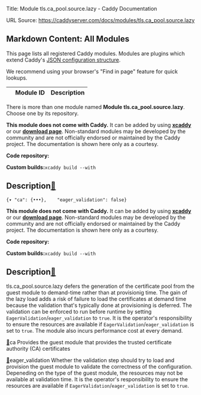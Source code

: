 Title: Module tls.ca_pool.source.lazy - Caddy Documentation

URL Source: https://caddyserver.com/docs/modules/tls.ca_pool.source.lazy

Markdown Content:
All Modules
-----------

This page lists all registered Caddy modules. Modules are plugins which extend Caddy's [JSON configuration structure](https://caddyserver.com/docs/json/).

We recommend using your browser's "Find in page" feature for quick lookups.

|  | Module ID | Description |
| --- | --- | --- |

There is more than one module named **Module tls.ca_pool.source.lazy**. Choose one by its repository.

**This module does not come with Caddy.** It can be added by using **[xcaddy](https://caddyserver.com/docs/build#xcaddy)** or our **[download page](https://caddyserver.com/download)**. Non-standard modules may be developed by the community and are not officially endorsed or maintained by the Caddy project. The documentation is shown here only as a courtesy.

**Code repository:**

**Custom builds:**`xcaddy build --with`

Description[🔗](https://caddyserver.com/docs/modules/tls.ca_pool.source.lazy#docs "Direct link")
------------------------------------------------------------------------------------------------

`{▾	"ca": {•••},	"eager_validation": false}`

**This module does not come with Caddy.** It can be added by using **[xcaddy](https://caddyserver.com/docs/build#xcaddy)** or our **[download page](https://caddyserver.com/download)**. Non-standard modules may be developed by the community and are not officially endorsed or maintained by the Caddy project. The documentation is shown here only as a courtesy.

**Code repository:**

**Custom builds:**`xcaddy build --with`

Description[🔗](https://caddyserver.com/docs/modules/tls.ca_pool.source.lazy#docs "Direct link")
------------------------------------------------------------------------------------------------

tls.ca_pool.source.lazy defers the generation of the certificate pool from the guest module to demand-time rather than at provisionig time. The gain of the lazy load adds a risk of failure to load the certificates at demand time because the validation that's typically done at provisioning is deferred. The validation can be enforced to run before runtime by setting `EagerValidation`/`eager_validation` to `true`. It is the operator's responsibility to ensure the resources are available if `EagerValidation`/`eager_validation` is set to `true`. The module also incurs performance cost at every demand.

[🔗](https://caddyserver.com/docs/modules/tls.ca_pool.source.lazy#ca)ca
Provides the guest module that provides the trusted certificate authority (CA) certificates

[🔗](https://caddyserver.com/docs/modules/tls.ca_pool.source.lazy#eager_validation)eager_validation
Whether the validation step should try to load and provision the guest module to validate the correctness of the configuration. Depeneding on the type of the guest module, the resources may not be available at validation time. It is the operator's responsibility to ensure the resources are available if `EagerValidation`/`eager_validation` is set to `true`.
